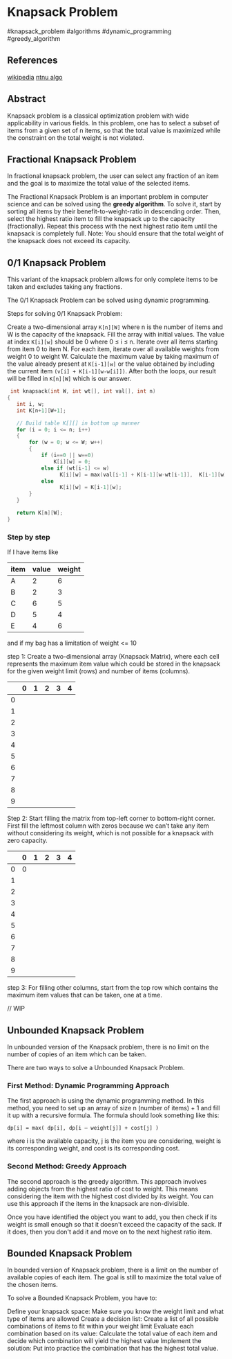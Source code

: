 # Knapsack Problem

#knapsack_problem #algorithms #dynamic_programming #greedy_algorithm

## References

[wikipedia](https://en.wikipedia.org/wiki/Knapsack_problem)
[ntnu algo](https://web.ntnu.edu.tw/~algo/KnapsackProblem.html)

## Abstract

Knapsack problem is a classical optimization problem with wide applicability in various fields. In this problem, one has to select a subset of items from a given set of n items, so that the total value is maximized while the constraint on the total weight is not violated.

## Fractional Knapsack Problem

In fractional knapsack problem, the user can select any fraction of an item and the goal is to maximize the total value of the selected items.

The Fractional Knapsack Problem is an important problem in computer science and can be solved using the **greedy algorithm**. To solve it, start by sorting all items by their benefit-to-weight-ratio in descending order. Then, select the highest ratio item to fill the knapsack up to the capacity (fractionally). Repeat this process with the next highest ratio item until the knapsack is completely full. Note: You should ensure that the total weight of the knapsack does not exceed its capacity.

## 0/1 Knapsack Problem

This variant of the knapsack problem allows for only complete items to be taken and excludes taking any fractions.

The 0/1 Knapsack Problem can be solved using dynamic programming.

Steps for solving 0/1 Knapsack Problem:

Create a two-dimensional array `K[n][W]` where n is the number of items and W is the capacity of the knapsack.
Fill the array with initial values. The value at index `K[i][w]` should be 0 where 0 ≤ i ≤ n.
Iterate over all items starting from item 0 to item N. For each item, iterate over all available weights from weight 0 to weight W.
Calculate the maximum value by taking maximum of the value already present at `K[i-1][w]` or the value obtained by including the current item `(v[i] + K[i-1][w-w[i]])`.
After both the loops, our result will be filled in `K[n][W]` which is our answer.

```C
 int knapsack(int W, int wt[], int val[], int n)
{
   int i, w;
   int K[n+1][W+1];

   // Build table K[][] in bottom up manner
   for (i = 0; i <= n; i++)
   {
       for (w = 0; w <= W; w++)
       {
           if (i==0 || w==0)
               K[i][w] = 0;
           else if (wt[i-1] <= w)
                 K[i][w] = max(val[i-1] + K[i-1][w-wt[i-1]],  K[i-1][w]);
           else
                 K[i][w] = K[i-1][w];
       }
   }

   return K[n][W];
}
```

### Step by step

If I have items like

| item  | value | weight |
| ----- | ----- | ------ |
| A     | 2     | 6      |
| B     | 2     | 3      |
| C     | 6     | 5      |
| D     | 5     | 4      |
| E     | 4     | 6      |

and if my bag has a limitation of weight <= 10

step 1:
Create a two-dimensional array (Knapsack Matrix), where each cell represents the maximum item value which could be stored in the knapsack for the given weight limit (rows) and number of items (columns).

|     | 0   | 1   | 2   | 3   | 4   |
| --- | --- | --- | --- | --- | --- |
| 0   |     |     |     |     |     |
| 1   |     |     |     |     |     |
| 2   |     |     |     |     |     |
| 3   |     |     |     |     |     |
| 4   |     |     |     |     |     |
| 5   |     |     |     |     |     |
| 6   |     |     |     |     |     |
| 7   |     |     |     |     |     |
| 8   |     |     |     |     |     |
| 9   |     |     |     |     |     |


Step 2:
Start filling the matrix from top-left corner to bottom-right corner.
First fill the leftmost column with zeros because we can’t take any item without considering its weight, which is not possible for a knapsack with zero capacity.

|     | 0   | 1   | 2   | 3   | 4   |
| --- | --- | --- | --- | --- | --- |
| 0   | 0   |     |     |     |     |
| 1   |     |     |     |     |     |
| 2   |     |     |     |     |     |
| 3   |     |     |     |     |     |
| 4   |     |     |     |     |     |
| 5   |     |     |     |     |     |
| 6   |     |     |     |     |     |
| 7   |     |     |     |     |     |
| 8   |     |     |     |     |     |
| 9   |     |     |     |     |     |

step 3:
For filling other columns, start from the top row which contains the maximum item values that can be taken, one at a time.

// WIP

## Unbounded Knapsack Problem

In unbounded version of the Knapsack problem, there is no limit on the number of copies of an item which can be taken.

There are two ways to solve a Unbounded Knapsack Problem.

### First Method: Dynamic Programming Approach

The first approach is using the dynamic programming method. In this method, you need to set up an array of size n (number of items) + 1 and fill it up with a recursive formula. The formula should look something like this:

`dp[i] = max( dp[i], dp[i – weight[j]] + cost[j] )`

where i is the available capacity, j is the item you are considering, weight is its corresponding weight, and cost is its corresponding cost.

### Second Method: Greedy Approach

The second approach is the greedy algorithm. This approach involves adding objects from the highest ratio of cost to weight. This means considering the item with the highest cost divided by its weight. You can use this approach if the items in the knapsack are non-divisible.

Once you have identified the object you want to add, you then check if its weight is small enough so that it doesn't exceed the capacity of the sack. If it does, then you don't add it and move on to the next highest ratio item.

## Bounded Knapsack Problem

In bounded version of Knapsack problem, there is a limit on the number of available copies of each item. The goal is still to maximize the total value of the chosen items.

To solve a Bounded Knapsack Problem, you have to:

Define your knapsack space: Make sure you know the weight limit and what type of items are allowed
Create a decision list: Create a list of all possible combinations of items to fit within your weight limit
Evaluate each combination based on its value: Calculate the total value of each item and decide which combination will yield the highest value
Implement the solution: Put into practice the combination that has the highest total value.
